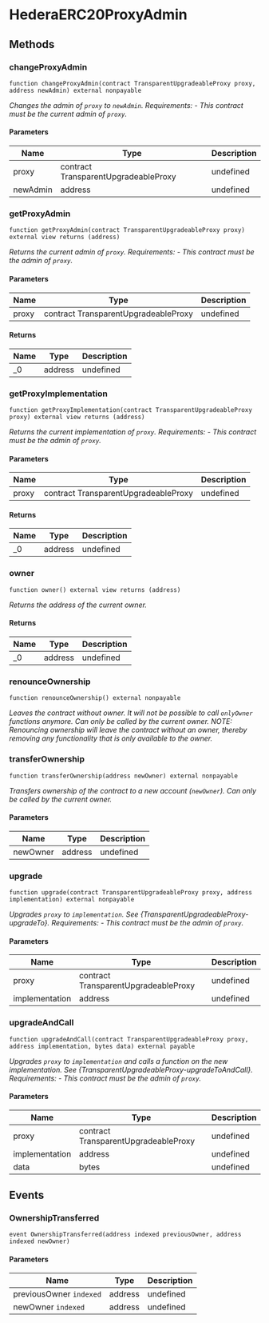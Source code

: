 # HederaERC20ProxyAdmin









## Methods

### changeProxyAdmin

```solidity
function changeProxyAdmin(contract TransparentUpgradeableProxy proxy, address newAdmin) external nonpayable
```



*Changes the admin of `proxy` to `newAdmin`. Requirements: - This contract must be the current admin of `proxy`.*

#### Parameters

| Name | Type | Description |
|---|---|---|
| proxy | contract TransparentUpgradeableProxy | undefined |
| newAdmin | address | undefined |

### getProxyAdmin

```solidity
function getProxyAdmin(contract TransparentUpgradeableProxy proxy) external view returns (address)
```



*Returns the current admin of `proxy`. Requirements: - This contract must be the admin of `proxy`.*

#### Parameters

| Name | Type | Description |
|---|---|---|
| proxy | contract TransparentUpgradeableProxy | undefined |

#### Returns

| Name | Type | Description |
|---|---|---|
| _0 | address | undefined |

### getProxyImplementation

```solidity
function getProxyImplementation(contract TransparentUpgradeableProxy proxy) external view returns (address)
```



*Returns the current implementation of `proxy`. Requirements: - This contract must be the admin of `proxy`.*

#### Parameters

| Name | Type | Description |
|---|---|---|
| proxy | contract TransparentUpgradeableProxy | undefined |

#### Returns

| Name | Type | Description |
|---|---|---|
| _0 | address | undefined |

### owner

```solidity
function owner() external view returns (address)
```



*Returns the address of the current owner.*


#### Returns

| Name | Type | Description |
|---|---|---|
| _0 | address | undefined |

### renounceOwnership

```solidity
function renounceOwnership() external nonpayable
```



*Leaves the contract without owner. It will not be possible to call `onlyOwner` functions anymore. Can only be called by the current owner. NOTE: Renouncing ownership will leave the contract without an owner, thereby removing any functionality that is only available to the owner.*


### transferOwnership

```solidity
function transferOwnership(address newOwner) external nonpayable
```



*Transfers ownership of the contract to a new account (`newOwner`). Can only be called by the current owner.*

#### Parameters

| Name | Type | Description |
|---|---|---|
| newOwner | address | undefined |

### upgrade

```solidity
function upgrade(contract TransparentUpgradeableProxy proxy, address implementation) external nonpayable
```



*Upgrades `proxy` to `implementation`. See {TransparentUpgradeableProxy-upgradeTo}. Requirements: - This contract must be the admin of `proxy`.*

#### Parameters

| Name | Type | Description |
|---|---|---|
| proxy | contract TransparentUpgradeableProxy | undefined |
| implementation | address | undefined |

### upgradeAndCall

```solidity
function upgradeAndCall(contract TransparentUpgradeableProxy proxy, address implementation, bytes data) external payable
```



*Upgrades `proxy` to `implementation` and calls a function on the new implementation. See {TransparentUpgradeableProxy-upgradeToAndCall}. Requirements: - This contract must be the admin of `proxy`.*

#### Parameters

| Name | Type | Description |
|---|---|---|
| proxy | contract TransparentUpgradeableProxy | undefined |
| implementation | address | undefined |
| data | bytes | undefined |



## Events

### OwnershipTransferred

```solidity
event OwnershipTransferred(address indexed previousOwner, address indexed newOwner)
```





#### Parameters

| Name | Type | Description |
|---|---|---|
| previousOwner `indexed` | address | undefined |
| newOwner `indexed` | address | undefined |



